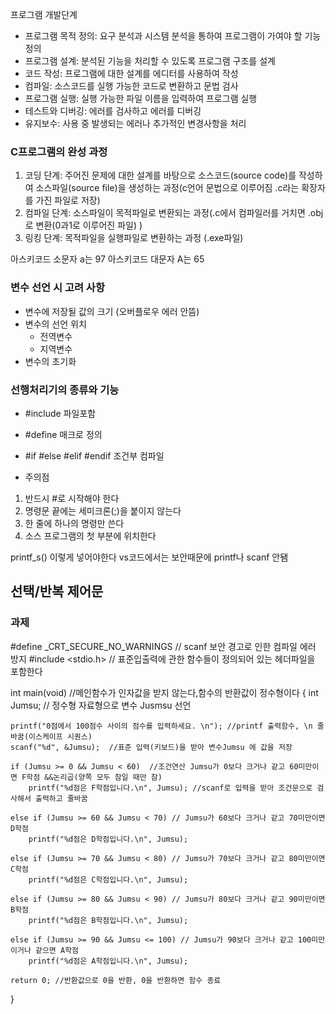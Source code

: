 프로그램 개발단계
- 프로그램 목적 정의: 요구 분석과 시스템 분석을 통하여 프로그램이 가여야 할 기능 정의
- 프로그램 설계: 분석된 기능을 처리할 수 있도록 프로그램 구조를 설계
- 코드 작성: 프로그램에 대한 설계를 에디터를 사용하여 작성
- 컴파일: 소스코드를 실행 가능한 코드로 변환하고 문법 검사
- 프로그램 실행: 실행 가능한 파일 이름을 입력하여 프로그램 실행
- 테스트와 디버깅: 에러를 검사하고 에러를 디버깅
- 유지보수: 사용 중 발생되는 에러나 추가적인 변경사항을 처리

### C프로그램의 완성 과정
1. 코딩 단계: 주어진 문제에 대한 설계를 바탕으로 소스코드(source code)를 작성하여 소스파일(source file)을 생성하는 과정(c언어 문법으로 이루어짐 .c라는 확장자를 가진 파일로 저장)
2. 컴파일 단계: 소스파일이 목적파일로 변환되는 과정(.c에서 컴파일러를 거치면 .obj로 변환(0과1로 이루어진 파일) )
3. 링킹 단계: 목적파일을 실행파일로 변환하는 과정 (.exe파일)

아스키코드 소문자 a는 97
아스키코드 대문자 A는 65

### 변수 선언 시 고려 사항
- 변수에 저장될 값의 크기 (오버플로우 에러 안뜸)
- 변수의 선언 위치
  - 전역변수
  - 지역변수
- 변수의 초기화

### 선행처리기의 종류와 기능
- #include 파일포함
- #define 매크로 정의
- #if #else #elif #endif 조건부 컴파일

- 주의점
1. 반드시 #로 시작해야 한다
2. 명령문 끝에는 세미크론(;)을 붙이지 않는다
3. 한 줄에 하나의 명령만 쓴다
4. 소스 프로그램의 첫 부분에 위치한다


printf_s() 이렇게 넣어야한다 
vs코드에서는 보안때문에 printf나 scanf 안됌


선택/반복 제어문
- 


### 과제

#define _CRT_SECURE_NO_WARNINGS  // scanf 보안 경고로 인한 컴파일 에러 방지
#include <stdio.h> //  표준입출력에 관한 함수들이 정의되어 있는 헤더파일을 포함한다

int main(void) //메인함수가 인자값을 받지 않는다,함수의 반환값이 정수형이다
{
    int Jumsu;  // 정수형 자료형으로 변수 Jusmsu 선언

    printf("0점에서 100점수 사이의 점수를 입력하세요. \n"); //printf 출력함수, \n 줄바꿈(이스케이프 시퀀스) 
    scanf("%d", &Jumsu);  //표준 입력(키보드)을 받아 변수Jumsu 에 값을 저장

    if (Jumsu >= 0 && Jumsu < 60)  //조건연산 Jumsu가 0보다 크거나 같고 60미만이면 F학점 &&논리곱(양쪽 모두 참일 때만 참)
        printf("%d점은 F학점입니다.\n", Jumsu); //scanf로 입력을 받아 조건문으로 검사해서 출력하고 줄바꿈 

    else if (Jumsu >= 60 && Jumsu < 70) // Jumsu가 60보다 크거나 같고 70미만이면 D학점
        printf("%d점은 D학점입니다.\n", Jumsu);

    else if (Jumsu >= 70 && Jumsu < 80) // Jumsu가 70보다 크거나 같고 80미만이면 C학점
        printf("%d점은 C학점입니다.\n", Jumsu);

    else if (Jumsu >= 80 && Jumsu < 90) // Jumsu가 80보다 크거나 같고 90미만이면 B학점
        printf("%d점은 B학점입니다.\n", Jumsu);

    else if (Jumsu >= 90 && Jumsu <= 100) // Jumsu가 90보다 크거나 같고 100미만이거나 같으면 A학점
        printf("%d점은 A학점입니다.\n", Jumsu);

    return 0; //반환값으로 0을 반환, 0을 반환하면 함수 종료
}